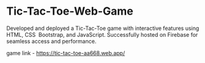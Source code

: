 # Tic-Tac-Toe-Web-Game
Developed‬‭ and‬‭ deployed‬‭ a‬‭ Tic-Tac-Toe‬‭ game‬‭ with‬‭ interactive‬‭ features‬‭ using‬‭ HTML,‬‭ CSS‬ ‭ Bootstrap, and JavaScript. Successfully hosted on Firebase for seamless access and performance.‬ ‭

game link - https://tic-tac-toe-aa668.web.app/
